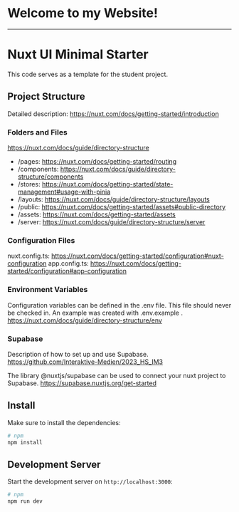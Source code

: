 # Welcome to my Website!

_________________

# Nuxt UI Minimal Starter

This code serves as a template for the student project.

## Project Structure

Detailed description: https://nuxt.com/docs/getting-started/introduction

### Folders and Files
https://nuxt.com/docs/guide/directory-structure

- /pages: https://nuxt.com/docs/getting-started/routing
- /components: https://nuxt.com/docs/guide/directory-structure/components
- /stores: https://nuxt.com/docs/getting-started/state-management#usage-with-pinia
- /layouts: https://nuxt.com/docs/guide/directory-structure/layouts
- /public: https://nuxt.com/docs/getting-started/assets#public-directory
- /assets: https://nuxt.com/docs/getting-started/assets
- /server: https://nuxt.com/docs/guide/directory-structure/server

### Configuration Files
nuxt.config.ts: https://nuxt.com/docs/getting-started/configuration#nuxt-configuration
app.config.ts: https://nuxt.com/docs/getting-started/configuration#app-configuration

### Environment Variables

Configuration variables can be defined in the .env file. This file should never be checked in. 
An example was created with .env.example .
https://nuxt.com/docs/guide/directory-structure/env


### Supabase 

Description of how to set up and use Supabase.
https://github.com/Interaktive-Medien/2023_HS_IM3

The library @nuxtjs/supabase can be used to connect your nuxt project to Supabase.
https://supabase.nuxtjs.org/get-started

## Install

Make sure to install the dependencies:

```bash
# npm
npm install
```

## Development Server

Start the development server on `http://localhost:3000`:

```bash
# npm
npm run dev
```
